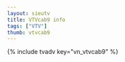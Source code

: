 ```yaml
---
layout: sieutv
title: VTVcab9 info
tags: ["VTV"]
thumb: vtvcab9
---
```

{% include tvadv key="vn_vtvcab9" %}